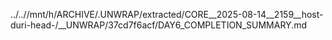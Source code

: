 ../..//mnt/h/ARCHIVE/.UNWRAP/extracted/CORE__2025-08-14__2159__host-duri-head-/__UNWRAP/37cd7f6acf/DAY6_COMPLETION_SUMMARY.md